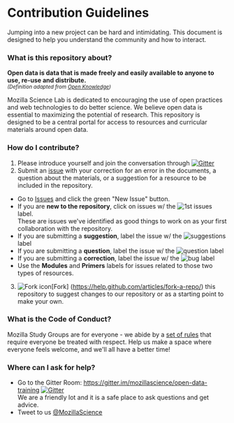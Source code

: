 # Contribution Guidelines

Jumping into a new project can be hard and intimidating. This document is designed to help you understand the community and how to interact.

### What is this repository about?  
**Open data is data that is made freely and easily available to anyone to use, re-use and distribute.**  
<sub>*(Definition adapted from [Open Knowledge](http://opendatahandbook.org/guide/en/what-is-open-data/))*</sub>

Mozilla Science Lab is dedicated to encouraging the use of open practices and web technologies to do better science.  We believe open data is essential to maximizing the potential of research. This repository is designed to be a central portal for access to resources and curricular materials around open data.

### How do I contribute?
1. Please introduce yourself and join the conversation through [![Gitter](https://badges.gitter.im/mozillascience/open-data-training.svg)](https://gitter.im/mozillascience/open-data-training?utm_source=badge&utm_medium=badge&utm_campaign=pr-badge)
2. Submit an [issue](https://github.com/mozillascience/open-data-training/issues) with your correction for an error in the documents, a question about the materials, or a suggestion for a resource to be included in the repository.
  * Go to [Issues](https://github.com/mozillascience/open-data-training/issues) and click the green "New Issue" button.
  * If you are **new to the repository**, click on issues w/ the ![1st issues](/assets/images/1stIssues.png) label.  
    These are issues we've identified as good things to work on as your first collaboration with the repository.
  * If you are submitting a **suggestion**, label the issue w/ the ![suggestions](/assets/images/suggestion.png)  label
  * If you are submitting a **question**, label the issue w/ the ![question](/assets/images/question.png)  label
  * If you are submitting a **correction**, label the issue w/ the ![bug](/assets/images/bug.png)  label
  * Use the **Modules** and **Primers** labels for issues related to those two types of resources.
3. ![Fork icon](/assets/images/Fork.gif)[Fork] (https://help.github.com/articles/fork-a-repo/) this repository to suggest changes to our repository or as a starting point to make your own.

### What is the Code of Conduct?
Mozilla Study Groups are for everyone - we abide by a [set of rules](https://www.mozillascience.org/code-of-conduct) that require everyone be treated with respect. Help us make a space where everyone feels welcome, and we'll all have a better time!

### Where can I ask for help? 
* Go to the Gitter Room: https://gitter.im/mozillascience/open-data-training [![Gitter](https://badges.gitter.im/Join%20Chat.svg)](https://gitter.im/mozillascience/open-data-training?utm_source=badge&utm_medium=badge&utm_campaign=pr-badge)  
We are a friendly lot and it is a safe place to ask questions and get advice.  
* Tweet to us [@MozillaScience](https://twitter.com/MozillaScience)


